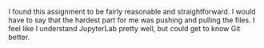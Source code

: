 I found this assignment to be fairly reasonable and straightforward. I would have to say that the hardest part for me was pushing and pulling the files. I feel like I understand JupyterLab pretty well, but could get to know Git better.